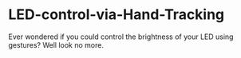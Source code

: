 # LED-control-via-Hand-Tracking
Ever wondered if you could control the brightness of your LED using gestures? Well look no more.
